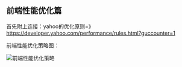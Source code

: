## 前端性能优化篇

首先附上连接：yahoo的优化原则=》https://developer.yahoo.com/performance/rules.html?guccounter=1

前端性能优化策略图：

![前端性能优化策略](https://github.com/LQ55/notes/blob/master/%E4%BB%93%E5%BA%93%E5%9B%BE%E5%BA%93/37.png)